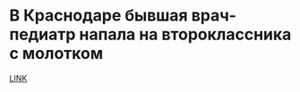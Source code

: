 # В Краснодаре бывшая врач-педиатр напала на второклассника с молотком



[LINK](https://varlamov.ru/4091290.html)